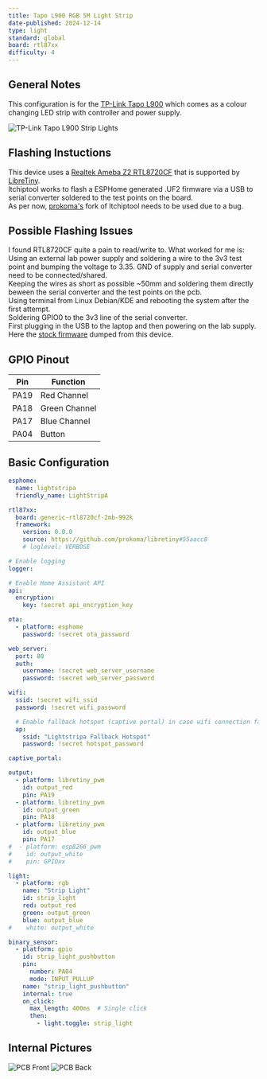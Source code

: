 ```yaml
---
title: Tapo L900 RGB 5M Light Strip
date-published: 2024-12-14
type: light
standard: global
board: rtl87xx
difficulty: 4
---
```


## General Notes

This configuration is for the [TP-Link Tapo L900](https://www.tp-link.com/au/home-networking/smart-bulb/tapo-l900-5/) which comes as a colour changing LED strip with controller and power supply.

![TP-Link Tapo L900 Strip Lights](/Tapo-L900-Box.jpg "TP-Link Tapo L900 Strip Lights")

## Flashing Instuctions
This device uses a [Realtek Ameba Z2 RTL8720CF](https://www.e-paper-display.com/products_detail/productId%3D529.html) that is supported by [LibreTiny](https://docs.libretiny.eu/boards/generic-rtl8720cf-2mb-992k/).  
ltchiptool works to flash a ESPHome generated .UF2 firmware via a USB to serial converter soldered to the test points on the board.  
As per now, [prokoma's](https://github.com/libretiny-eu/libretiny/issues/44#issuecomment-2514974466) fork of ltchiptool needs to be used due to a bug.

## Possible Flashing Issues
I found RTL8720CF quite a pain to read/write to. 
What worked for me is:  
Using an external lab power supply and soldering a wire to the 3v3 test point and bumping the voltage to 3.35. GND of supply and serial converter need to be connected/shared.  
Keeping the wires as short as possible ~50mm and soldering them directly beween the serial converter and the test points on the pcb.  
Using terminal from Linux Debian/KDE and rebooting the system after the first attempt.  
Soldering GPIO0 to the 3v3 line of the serial converter.  
First plugging in the USB to the laptop and then powering on the lab supply.  
Here the [stock firmware](https://github.com/CladZo91/esphome-devices/blob/main/src/docs/devices/Tapo-L900-5EU/L900_StockFW.bin) dumped from this device.


## GPIO Pinout

| Pin    | Function      |
| ------ | ------------- |
| PA19   | Red Channel   |
| PA18   | Green Channel |
| PA17   | Blue Channel  |
| PA04   | Button        |

## Basic Configuration

```yaml
esphome:
  name: lightstripa
  friendly_name: LightStripA

rtl87xx:
  board: generic-rtl8720cf-2mb-992k
  framework:
    version: 0.0.0
    source: https://github.com/prokoma/libretiny#55aacc8
    # loglevel: VERBOSE

# Enable logging
logger:

# Enable Home Assistant API
api:
  encryption:
    key: !secret api_encryption_key

ota:
  - platform: esphome
    password: !secret ota_password

web_server:
  port: 80
  auth:
    username: !secret web_server_username
    password: !secret web_server_password

wifi:
  ssid: !secret wifi_ssid
  password: !secret wifi_password

  # Enable fallback hotspot (captive portal) in case wifi connection fails
  ap:
    ssid: "Lightstripa Fallback Hotspot"
    password: !secret hotspot_password

captive_portal:

output:
  - platform: libretiny_pwm
    id: output_red
    pin: PA19
  - platform: libretiny_pwm
    id: output_green
    pin: PA18
  - platform: libretiny_pwm
    id: output_blue
    pin: PA17
#  - platform: esp8266_pwm
#    id: output_white
#    pin: GPIOxx

light:
  - platform: rgb
    name: "Strip Light"
    id: strip_light
    red: output_red
    green: output_green
    blue: output_blue
#    white: output_white

binary_sensor:
  - platform: gpio
    id: strip_light_pushbutton
    pin:
      number: PA04
      mode: INPUT_PULLUP
    name: "strip_light_pushbutton"
    internal: true
    on_click:
      max_length: 400ms  # Single click
      then:
        - light.toggle: strip_light
```
## Internal Pictures
![PCB Front](/Tapo-L900-PCB-Front.jpg "PCB Front")
![PCB Back](/Tapo-L900-PCB-Back.jpg "PCB Back")
